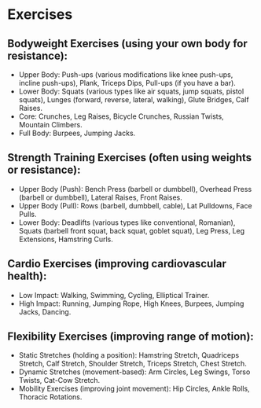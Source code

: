 # Exercises

## Bodyweight Exercises (using your own body for resistance):

- Upper Body: Push-ups (various modifications like knee push-ups, incline push-ups), Plank, Triceps Dips, Pull-ups (if you have a bar).
- Lower Body: Squats (various types like air squats, jump squats, pistol squats), Lunges (forward, reverse, lateral, walking), Glute Bridges, Calf Raises.
- Core: Crunches, Leg Raises, Bicycle Crunches, Russian Twists, Mountain Climbers.
- Full Body: Burpees, Jumping Jacks.

## Strength Training Exercises (often using weights or resistance):

- Upper Body (Push): Bench Press (barbell or dumbbell), Overhead Press (barbell or dumbbell), Lateral Raises, Front Raises.
- Upper Body (Pull): Rows (barbell, dumbbell, cable), Lat Pulldowns, Face Pulls.
- Lower Body: Deadlifts (various types like conventional, Romanian), Squats (barbell front squat, back squat, goblet squat), Leg Press, Leg Extensions, Hamstring Curls.

## Cardio Exercises (improving cardiovascular health):

- Low Impact: Walking, Swimming, Cycling, Elliptical Trainer.
- High Impact: Running, Jumping Rope, High Knees, Burpees, Jumping Jacks, Dancing.
  
## Flexibility Exercises (improving range of motion):

- Static Stretches (holding a position): Hamstring Stretch, Quadriceps Stretch, Calf Stretch, Shoulder Stretch, Triceps Stretch, Chest Stretch.
- Dynamic Stretches (movement-based): Arm Circles, Leg Swings, Torso Twists, Cat-Cow Stretch.
- Mobility Exercises (improving joint movement): Hip Circles, Ankle Rolls, Thoracic Rotations.